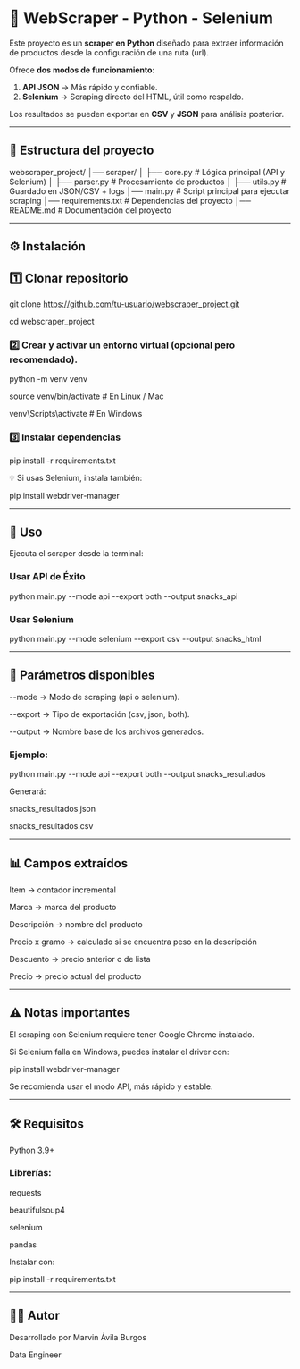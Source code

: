# 🛒 WebScraper - Python - Selenium

Este proyecto es un **scraper en Python** diseñado para extraer información de productos desde la configuración de una ruta (url).

Ofrece **dos modos de funcionamiento**:  
1. **API JSON** → Más rápido y confiable.  
2. **Selenium** → Scraping directo del HTML, útil como respaldo.  

Los resultados se pueden exportar en **CSV** y **JSON** para análisis posterior.  

---



## 📂 Estructura del proyecto

webscraper_project/
│── scraper/
│   ├── core.py         # Lógica principal (API y Selenium)
│   ├── parser.py       # Procesamiento de productos
│   ├── utils.py        # Guardado en JSON/CSV + logs
│── main.py             # Script principal para ejecutar scraping
│── requirements.txt    # Dependencias del proyecto
│── README.md           # Documentación del proyecto

---

## ⚙️ Instalación

## 1️⃣ Clonar repositorio

git clone https://github.com/tu-usuario/webscraper_project.git

cd webscraper_project

### 2️⃣ Crear y activar un entorno virtual (opcional pero recomendado).


python -m venv venv

source venv/bin/activate   # En Linux / Mac

venv\Scripts\activate      # En Windows

### 3️⃣ Instalar dependencias


pip install -r requirements.txt

💡 Si usas Selenium, instala también:

pip install webdriver-manager

---

## 🚀 Uso

Ejecuta el scraper desde la terminal:

### Usar API de Éxito

python main.py --mode api --export both --output snacks_api

### Usar Selenium

python main.py --mode selenium --export csv --output snacks_html


---

## 📑 Parámetros disponibles

--mode → Modo de scraping (api o selenium).

--export → Tipo de exportación (csv, json, both).

--output → Nombre base de los archivos generados.

### Ejemplo:

python main.py --mode api --export both --output snacks_resultados

Generará:

snacks_resultados.json

snacks_resultados.csv


---

## 📊 Campos extraídos

Item → contador incremental

Marca → marca del producto

Descripción → nombre del producto

Precio x gramo → calculado si se encuentra peso en la descripción

Descuento → precio anterior o de lista

Precio → precio actual del producto


---

## ⚠️ Notas importantes

El scraping con Selenium requiere tener Google Chrome instalado.

Si Selenium falla en Windows, puedes instalar el driver con:


pip install webdriver-manager


Se recomienda usar el modo API, más rápido y estable.

---

## 🛠️ Requisitos

Python 3.9+

### Librerías:

requests

beautifulsoup4

selenium

pandas


Instalar con:

pip install -r requirements.txt

---

## 👨‍💻 Autor

Desarrollado por Marvin Ávila Burgos

Data Engineer


